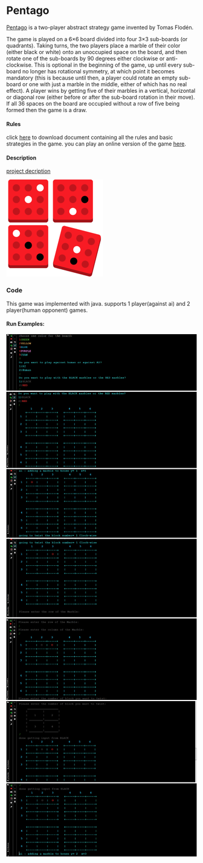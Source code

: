# Pentago
[Pentago](https://en.wikipedia.org/wiki/Pentago) is a two-player abstract strategy game invented by Tomas Flodén.

The game is played on a 6×6 board divided into four 3×3 sub-boards (or quadrants). Taking turns, the two players place a marble of their color (either black or white) onto an unoccupied space on the board, and then rotate one of the sub-boards by 90 degrees either clockwise or anti-clockwise. This is optional in the beginning of the game, up until every sub-board no longer has rotational symmetry, at which point it becomes mandatory (this is because until then, a player could rotate an empty sub-board or one with just a marble in the middle, either of which has no real effect). A player wins by getting five of their marbles in a vertical, horizontal or diagonal row (either before or after the sub-board rotation in their move). If all 36 spaces on the board are occupied without a row of five being formed then the game is a draw.

#### Rules
click [here](https://github.com/neginkheirmand/Pentago/raw/master/description%20and%20examples/PentagoRulesStrategy.pdf) to download document containing all the rules and basic strategies in the game.
you can play an online version of the game [here](http://jakebrunsman.com/pentago/index.html).

#### Description

[project decription](https://github.com/neginkheirmand/Pentago/raw/master/description%20and%20examples/Pentago.pdf)


![](https://github.com/neginkheirmand/Pentago/blob/master/description%20and%20examples/logo.png?raw=true)


### Code
This game was implemented with java. supports 1 player(against ai) and 2 player(human opponent) games.
#### Run Examples:

![](https://github.com/neginkheirmand/Pentago/blob/master/description%20and%20examples/example%20(1).png?raw=true)
![](https://github.com/neginkheirmand/Pentago/blob/master/description%20and%20examples/example%20(2).png?raw=true)
![](https://github.com/neginkheirmand/Pentago/blob/master/description%20and%20examples/example%20(3).png?raw=true)
![](https://github.com/neginkheirmand/Pentago/blob/master/description%20and%20examples/example%20(4).png?raw=true)
![](https://github.com/neginkheirmand/Pentago/blob/master/description%20and%20examples/example%20(5).png?raw=true)
![](https://github.com/neginkheirmand/Pentago/blob/master/description%20and%20examples/example%20(6).png?raw=true)
![](https://github.com/neginkheirmand/Pentago/blob/master/description%20and%20examples/example%20(7).png?raw=true)
